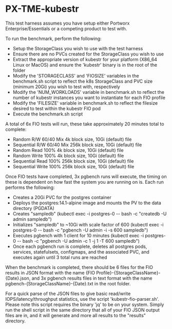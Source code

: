 # PX-TME-kubestr

This test harness assumes you have setup either Portworx Enterprise/Essentials or a competing product to test with.

To run the benchmark, perform the following:
 - Setup the StorageClass you wish to use with the test harness
 - Ensure there are no PVCs created for the StorageClass you wish to use
 - Extract the appropriate version of kubestr for your platform (X86_64 Linux or MacOS) and ensure the 'kubestr' binary is in the root of the folder
 - Modify the 'STORAGECLASS' and 'FIOSIZE' variables in the benchmark.sh script to reflect the k8s StorageClass and PVC size (minimum 20Gi) you wish to test with, respectively
 - Modify the 'NUM_WORKLOADS' variable in benchmark.sh to reflect the number of kubestr instances you want to instantiate for each FIO profile
 - Modify the 'FILESIZE' variable in benchmark.sh to reflect the filesize desired to test within the kubestr FIO pod
 - Execute the benchmark.sh script

A total of 6x FIO tests will run, these take approximately 20 minutes total to complete:
 - Random R/W 60/40 Mix 4k block size, 10Gi (default) file
 - Sequential R/W 60/40 Mix 256k block size, 10Gi (default) file
 - Random Read 100% 4k block size, 10Gi (default) file
 - Random Write 100% 4k block size, 10Gi (default) file
 - Sequential Read 100% 256k block size, 10Gi (default) file
 - Sequential Write 100% 256k block size, 10Gi (default) file

Once FIO tests have completed, 3x pgbench runs will execute, the timing on these is dependent on how fast the system you are running on is. Each run performs the following:
 - Creates a 20Gi PVC for the postgres container
 - Deploys the postgres:14.1-alpine image and mounts the PV to the data directory (PGDATA)
 - Creates "sampledb" (kubectl exec -i postgres-0 -- bash -c "createdb -U admin sampledb")
 - Initializes "sampledb" to ~10Gi with scale factor of 600 (kubectl exec -i postgres-0 -- bash -c "pgbench -U admin -i -s 600 sampledb")
 - Executes pgbench with 1 client for 10 minutes (kubectl exec -i postgres-0 -- bash -c "pgbench -U admin -c 1 -j 1 -T 600 sampledb")
 - Once each pgbench run is complete, deletes all postgres pods, services, statefulsets, configmaps, and the associated PVC, and executes again until 3 total runs are reached

When the benchmark is completed, there should be 6 files for the FIO results in JSON format with the name {FIO Profile}-{StorageClassName}-{Date}.json, and 3x pgbench results files in text format with the name pgbench-{StorageClassName}-{Date}.txt in the root folder.

For a quick parse of the JSON files to give basic read/write IOPS/latency/throughput statistics, use the script 'kubestr-fio-parser.sh'. Please note this script requires the binary 'jq' to be on your system. Simply run the shell script in the same directory that all of your FIO JSON output files are in, and it will generate and more all results to the "results" directory.
